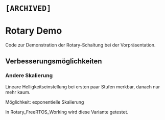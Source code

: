# `[ARCHIVED]`
# Rotary Demo

Code zur Demonstration der Rotary-Schaltung bei der Vorpräsentation.


## Verbesserungsmöglichkeiten
### Andere Skalierung
Lineare Helligkeitseinstellung bei ersten paar Stufen merkbar, danach nur mehr kaum.

Möglichkeit: exponentielle Skalierung

In Rotary_FreeRTOS_Working wird diese Variante getestet.
